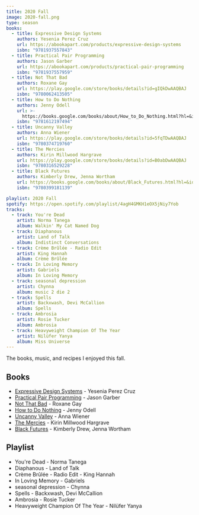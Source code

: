 ```yaml
---
title: 2020 Fall
image: 2020-fall.png
type: season
books:
  - title: Expressive Design Systems
    authors: Yesenia Perez Cruz
    url: https://abookapart.com/products/expressive-design-systems
    isbn: "9781937557843"
  - title: Practical Pair Programming
    authors: Jason Garber
    url: https://abookapart.com/products/practical-pair-programming
    isbn: "9781937557959"
  - title: Not That Bad
    authors: Roxane Gay
    url: https://play.google.com/store/books/details?id=gIQkDwAAQBAJ
    isbn: "9780062413505"
  - title: How to Do Nothing
    authors: Jenny Odell
    url: >-
      https://books.google.com/books/about/How_to_Do_Nothing.html?hl=&id=286MDwAAQBAJ
    isbn: "9781612197494"
  - title: Uncanny Valley
    authors: Anna Wiener
    url: https://play.google.com/store/books/details?id=5fqTDwAAQBAJ
    isbn: "9780374719760"
  - title: The Mercies
    authors: Kirin Millwood Hargrave
    url: https://play.google.com/store/books/details?id=B0abDwAAQBAJ
    isbn: "9780316529228"
  - title: Black Futures
    authors: Kimberly Drew, Jenna Wortham
    url: https://books.google.com/books/about/Black_Futures.html?hl=&id=MAIHEAAAQBAJ
    isbn: "9780399181139"

playlist: 2020 Fall
spotify: https://open.spotify.com/playlist/4agH4GMKH1eOX5jNiy7Yob
tracks:
  - track: You're Dead
    artist: Norma Tanega
    album: Walkin' My Cat Named Dog
  - track: Diaphanous
    artist: Land of Talk
    album: Indistinct Conversations
  - track: Crème Brûlée - Radio Edit
    artist: King Hannah
    album: Crème Brûlée
  - track: In Loving Memory
    artist: Gabriels
    album: In Loving Memory
  - track: seasonal depression
    artist: Chynna
    album: music 2 die 2
  - track: Spells
    artist: Backxwash, Devi McCallion
    album: Spells
  - track: Ambrosia
    artist: Rosie Tucker
    album: Ambrosia
  - track: Heavyweight Champion Of The Year
    artist: Nilüfer Yanya
    album: Miss Universe
---
```


The books, music, and recipes I enjoyed this fall.

## Books

- [Expressive Design Systems](https://abookapart.com/products/expressive-design-systems) - Yesenia Perez Cruz
- [Practical Pair Programming](https://abookapart.com/products/practical-pair-programming) - Jason Garber
- [Not That Bad](https://play.google.com/store/books/details?id=gIQkDwAAQBAJ) - Roxane Gay
- [How to Do Nothing](https://books.google.com/books/about/How_to_Do_Nothing.html?hl=&id=286MDwAAQBAJ) - Jenny Odell
- [Uncanny Valley](https://play.google.com/store/books/details?id=5fqTDwAAQBAJ) - Anna Wiener
- [The Mercies](https://play.google.com/store/books/details?id=B0abDwAAQBAJ) - Kirin Millwood Hargrave
- [Black Futures](https://books.google.com/books/about/Black_Futures.html?hl=&id=MAIHEAAAQBAJ) - Kimberly Drew, Jenna Wortham

## Playlist

- You're Dead - Norma Tanega
- Diaphanous - Land of Talk
- Crème Brûlée - Radio Edit - King Hannah
- In Loving Memory - Gabriels
- seasonal depression - Chynna
- Spells - Backxwash, Devi McCallion
- Ambrosia - Rosie Tucker
- Heavyweight Champion Of The Year - Nilüfer Yanya
